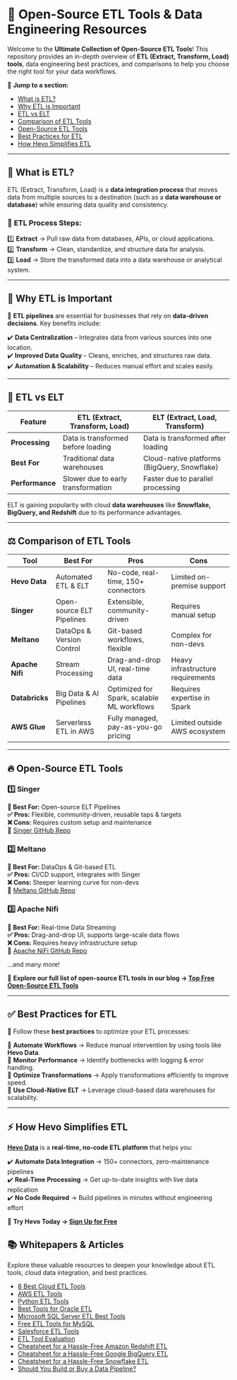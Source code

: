 # 🚀 Open-Source ETL Tools & Data Engineering Resources  

Welcome to the **Ultimate Collection of Open-Source ETL Tools**! This repository provides an in-depth overview of **ETL (Extract, Transform, Load) tools**, data engineering best practices, and comparisons to help you choose the right tool for your data workflows.  

🔗 **Jump to a section:**  
- [What is ETL?](#-what-is-etl)  
- [Why ETL is Important](#-why-etl-is-important)  
- [ETL vs ELT](#-etl-vs-elt)  
- [Comparison of ETL Tools](#--comparison-of-etl-tools)
- [Open-Source ETL Tools](#-open-source-etl-tools)  
- [Best Practices for ETL](#-best-practices-for-etl)  
- [How Hevo Simplifies ETL](#-how-hevo-simplifies-etl)
---

## 📌 What is ETL?  

ETL (Extract, Transform, Load) is a **data integration process** that moves data from multiple sources to a destination (such as a **data warehouse or database**) while ensuring data quality and consistency.  

### 🔹 **ETL Process Steps:**  
1️⃣ **Extract** → Pull raw data from databases, APIs, or cloud applications.  
2️⃣ **Transform** → Clean, standardize, and structure data for analysis.  
3️⃣ **Load** → Store the transformed data into a data warehouse or analytical system.  

---

## 🌟 Why ETL is Important  

🚀 **ETL pipelines** are essential for businesses that rely on **data-driven decisions**. Key benefits include:  

✔️ **Data Centralization** – Integrates data from various sources into one location.  
✔️ **Improved Data Quality** – Cleans, enriches, and structures raw data.  
✔️ **Automation & Scalability** – Reduces manual effort and scales easily.  

---

## 🔄 ETL vs ELT  

| Feature          | ETL (Extract, Transform, Load) | ELT (Extract, Load, Transform) |
|-----------------|--------------------------------|--------------------------------|
| **Processing**  | Data is transformed before loading | Data is transformed after loading |
| **Best For**    | Traditional data warehouses  | Cloud-native platforms (BigQuery, Snowflake) |
| **Performance** | Slower due to early transformation | Faster due to parallel processing |

ELT is gaining popularity with cloud **data warehouses** like **Snowflake, BigQuery, and Redshift** due to its performance advantages.

---

## ⚖️ Comparison of ETL Tools  

| Tool          | Best For                  | Pros                                | Cons                                |
|--------------|--------------------------|------------------------------------|------------------------------------|
| **Hevo Data**  | Automated ETL & ELT       | No-code, real-time, 150+ connectors | Limited on-premise support |
| **Singer**     | Open-source ELT Pipelines | Extensible, community-driven       | Requires manual setup |
| **Meltano**    | DataOps & Version Control | Git-based workflows, flexible      | Complex for non-devs |
| **Apache Nifi** | Stream Processing        | Drag-and-drop UI, real-time data   | Heavy infrastructure requirements |
| **Databricks** | Big Data & AI Pipelines   | Optimized for Spark, scalable ML workflows | Requires expertise in Spark |
| **AWS Glue**   | Serverless ETL in AWS     | Fully managed, pay-as-you-go pricing | Limited outside AWS ecosystem |

---

## 🔥 Open-Source ETL Tools  

### **1️⃣ Singer**  
**🔹 Best For:** Open-source ELT Pipelines  
**✅ Pros:** Flexible, community-driven, reusable taps & targets  
**❌ Cons:** Requires custom setup and maintenance  
🔗 [Singer GitHub Repo](https://github.com/singer-io)  

### **2️⃣ Meltano**  
**🔹 Best For:** DataOps & Git-based ETL  
**✅ Pros:** CI/CD support, integrates with Singer  
**❌ Cons:** Steeper learning curve for non-devs  
🔗 [Meltano GitHub Repo](https://github.com/meltano/meltano)  

### **3️⃣ Apache Nifi**  
**🔹 Best For:** Real-time Data Streaming  
**✅ Pros:** Drag-and-drop UI, supports large-scale data flows  
**❌ Cons:** Requires heavy infrastructure setup  
🔗 [Apache NiFi GitHub Repo](https://github.com/apache/nifi)  

…and many more!  

📌 **Explore our full list of open-source ETL tools in our blog → [Top Free Open-Source ETL Tools](https://hevodata.com/learn/top-free-open-source-etl-tools-to-consider/)**  

---

## ✅ Best Practices for ETL  

🚀 Follow these **best practices** to optimize your ETL processes:  

📌 **Automate Workflows** → Reduce manual intervention by using tools like **Hevo Data**.  
📌 **Monitor Performance** → Identify bottlenecks with logging & error handling.  
📌 **Optimize Transformations** → Apply transformations efficiently to improve speed.  
📌 **Use Cloud-Native ELT** → Leverage cloud-based data warehouses for scalability.  

---

## ⚡ How Hevo Simplifies ETL  

**[Hevo Data](https://hevodata.com/)** is a **real-time, no-code ETL platform** that helps you:  

✔️ **Automate Data Integration** → 150+ connectors, zero-maintenance pipelines  
✔️ **Real-Time Processing** → Get up-to-date insights with live data replication  
✔️ **No Code Required** → Build pipelines in minutes without engineering effort  

🚀 **Try Hevo Today → [Sign Up for Free](https://hevodata.com/)**  

## 📚 Whitepapers & Articles  

Explore these valuable resources to deepen your knowledge about ETL tools, cloud data integration, and best practices.  

- [8 Best Cloud ETL Tools](https://hevodata.com/learn/8-best-cloud-etl-tools/)  
- [AWS ETL Tools](https://hevodata.com/learn/aws-etl-tools/)  
- [Python ETL Tools](https://hevodata.com/learn/python-etl-tools/)  
- [Best Tools for Oracle ETL](https://hevodata.com/learn/best-tools-for-oracle-etl/)  
- [Microsoft SQL Server ETL Best Tools](https://hevodata.com/learn/microsoft-sql-server-etl-best-tools/)  
- [Free ETL Tools for MySQL](https://hevodata.com/learn/free-etl-tools-for-mysql/)  
- [Salesforce ETL Tools](https://hevodata.com/learn/salesforce-etl-tools/)  
- [ETL Tool Evaluation](https://hevodata.com/learn/etl-tool-evaluation/)  
- [Cheatsheet for a Hassle-Free Amazon Redshift ETL](https://hevodata.com/resources/resource-guide/cheatsheet-for-a-hassle-free-amazon-redshift-etl/)  
- [Cheatsheet for a Hassle-Free Google BigQuery ETL](https://hevodata.com/resources/resource-guide/cheatsheet-for-a-hassle-free-google-bigquery-etl/)  
- [Cheatsheet for a Hassle-Free Snowflake ETL](https://hevodata.com/resources/resource-guide/cheatsheet-for-a-hassle-free-snowflake-etl/)  
- [Should You Build or Buy a Data Pipeline?](https://hevodata.com/resources/resource-guide/should-you-build-or-buy-a-data-pipeline/)  

